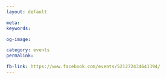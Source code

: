 ```yaml
---
layout: default

meta: 
keywords: 

og-image: 

category: events
permalink: 

fb-link: https://www.facebook.com/events/521272434641394/
---
```

